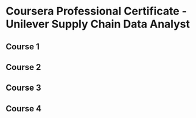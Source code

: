 # Coursera Professional Certificate - Unilever Supply Chain Data Analyst

## Course 1

## Course 2

## Course 3

## Course 4